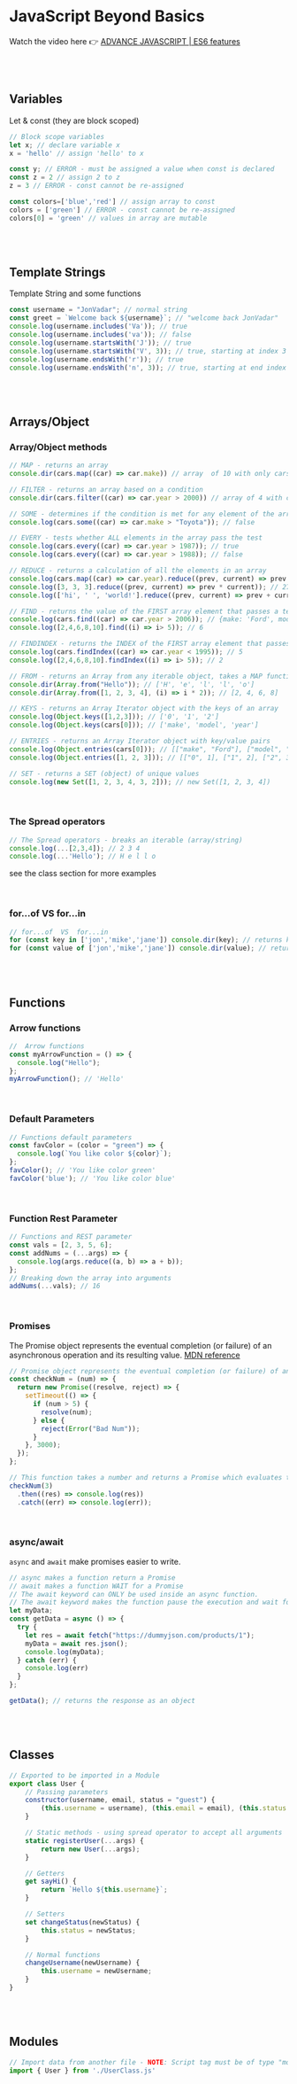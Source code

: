 # JavaScript Beyond Basics

Watch the video here 👉 [ADVANCE JAVASCRIPT | ES6 features](https://www.youtube.com/watch?v=_7gWP_3-7AQ)

<br><br>

## Variables
Let & const (they are block scoped)
```js
// Block scope variables
let x; // declare variable x
x = 'hello' // assign 'hello' to x

const y; // ERROR - must be assigned a value when const is declared
const z = 2 // assign 2 to z
z = 3 // ERROR - const cannot be re-assigned

const colors=['blue','red'] // assign array to const
colors = ['green'] // ERROR - const cannot be re-assigned
colors[0] = 'green' // values in array are mutable
```

<br><br>

## Template Strings

Template String and some functions

```js
const username = "JonVadar"; // normal string
const greet = `Welcome back ${username}`; // "welcome back JonVadar"
console.log(username.includes('Va')); // true
console.log(username.includes('va')); // false
console.log(username.startsWith('J')); // true
console.log(username.startsWith('V', 3)); // true, starting at index 3
console.log(username.endsWith('r')); // true
console.log(username.endsWith('n', 3)); // true, starting at end index - length (3-8) 
```

<br><br>

## Arrays/Object

### Array/Object methods

```js
// MAP - returns an array
console.dir(cars.map((car) => car.make)) // array  of 10 with only cars make

// FILTER - returns an array based on a condition
console.dir(cars.filter((car) => car.year > 2000)) // array of 4 with cars made after year 2000 

// SOME - determines if the condition is met for any element of the array
console.log(cars.some((car) => car.make > "Toyota")); // false

// EVERY - tests whether ALL elements in the array pass the test
console.log(cars.every((car) => car.year > 1987)); // true
console.log(cars.every((car) => car.year > 1988)); // false

// REDUCE - returns a calculation of all the elements in an array
console.log(cars.map((car) => car.year).reduce((prev, current) => prev + current)); // 19985
console.log([3, 3, 3].reduce((prev, current) => prev * current)); // 27
console.log(['hi', ' ', 'world!'].reduce((prev, current) => prev + current)); // 'hi world!'

// FIND - returns the value of the FIRST array element that passes a test function.
console.log(cars.find((car) => car.year > 2006)); // {make: 'Ford', model: 'Fiesta', year: 2011}
console.log([2,4,6,8,10].find((i) => i> 5)); // 6

// FINDINDEX - returns the INDEX of the FIRST array element that passes a test function.
console.log(cars.findIndex((car) => car.year < 1995)); // 5
console.log([2,4,6,8,10].findIndex((i) => i> 5)); // 2

// FROM - returns an Array from any iterable object, takes a MAP function as second argument
console.dir(Array.from("Hello")); // ['H', 'e', 'l', 'l', 'o']
console.dir(Array.from([1, 2, 3, 4], (i) => i * 2)); // [2, 4, 6, 8]

// KEYS - returns an Array Iterator object with the keys of an array
console.log(Object.keys([1,2,3])); // ['0', '1', '2']
console.log(Object.keys(cars[0])); // ['make', 'model', 'year']

// ENTRIES - returns an Array Iterator object with key/value pairs
console.log(Object.entries(cars[0])); // [["make", "Ford"], ["model", "Econoline E150"], ["year", 1995]];
console.log(Object.entries([1, 2, 3])); // [["0", 1], ["1", 2], ["2", 3]];

// SET - returns a SET (object) of unique values 
console.log(new Set([1, 2, 3, 4, 3, 2])); // new Set([1, 2, 3, 4])
```

<br>

### The Spread operators

```js
// The Spread operators - breaks an iterable (array/string) 
console.log(...[2,3,4]); // 2 3 4
console.log(...'Hello'); // H e l l o
```
see the class section for more examples

<br>

### for...of VS for...in

```js
// for...of  VS  for...in
for (const key in ['jon','mike','jane']) console.dir(key); // returns keys - 0, 1, 2
for (const value of ['jon','mike','jane']) console.dir(value); // returns values - jon, mike, jane
```

<br><br>

## Functions

### Arrow functions

```js
//  Arrow functions
const myArrowFunction = () => {
  console.log("Hello");
};
myArrowFunction(); // 'Hello'
```

<br>

### Default Parameters

```js
// Functions default parameters
const favColor = (color = "green") => {
  console.log(`You like color ${color}`);
};
favColor(); // 'You like color green'
favColor('blue'); // 'You like color blue'
```

<br>

### Function Rest Parameter

```js
// Functions and REST parameter
const vals = [2, 3, 5, 6];
const addNums = (...args) => {
  console.log(args.reduce((a, b) => a + b));
};
// Breaking down the array into arguments
addNums(...vals); // 16
```

<br>

### Promises

The Promise object represents the eventual completion (or failure) of an asynchronous operation and its resulting value. [MDN reference](https://developer.mozilla.org/en-US/docs/Web/JavaScript/Reference/Global_Objects/Promise)

```js
// Promise object represents the eventual completion (or failure) of an asynchronous operation and its resulting value
const checkNum = (num) => {
  return new Promise((resolve, reject) => {
    setTimeout(() => {
      if (num > 5) {
        resolve(num);
      } else {
        reject(Error("Bad Num"));
      }
    }, 3000);
  });
};

// This function takes a number and returns a Promise which evaluates the result after 3 seconds
checkNum(3)
  .then((res) => console.log(res))
  .catch((err) => console.log(err));
```

<br>

### async/await

`async` and `await` make promises easier to write.

```js
// async makes a function return a Promise
// await makes a function WAIT for a Promise
// The await keyword can ONLY be used inside an async function.
// The await keyword makes the function pause the execution and wait for a resolved promise before it continues:
let myData;
const getData = async () => {
  try {
    let res = await fetch("https://dummyjson.com/products/1");
    myData = await res.json();
    console.log(myData);
  } catch (err) {
    console.log(err)
  }
};

getData(); // returns the response as an object
```


<br><br>

## Classes

```js
// Exported to be imported in a Module
export class User {
    // Passing parameters
    constructor(username, email, status = "guest") {
        (this.username = username), (this.email = email), (this.status = status);
    }

    // Static methods - using spread operator to accept all arguments
    static registerUser(...args) {
        return new User(...args);
    }

    // Getters
    get sayHi() {
        return `Hello ${this.username}`;
    }

    // Setters
    set changeStatus(newStatus) {
        this.status = newStatus;
    }

    // Normal functions
    changeUsername(newUsername) {
        this.username = newUsername;
    }
}
```

<br><br>

## Modules

```js
// Import data from another file - NOTE: Script tag must be of type "module"
import { User } from './UserClass.js'
```
